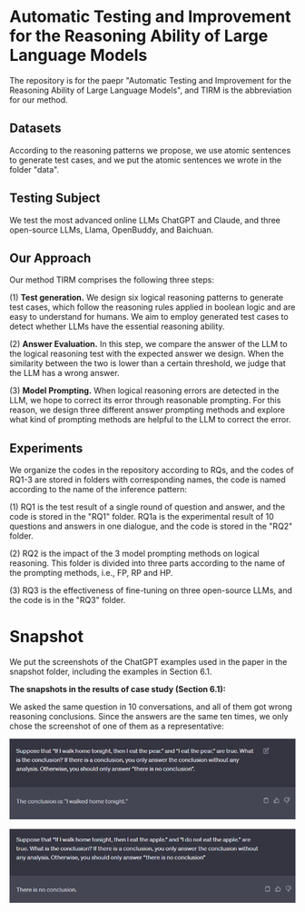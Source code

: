 # Automatic Testing and Improvement for the Reasoning Ability of Large Language Models
The repository is for the paepr "Automatic Testing and Improvement for the Reasoning Ability of Large Language Models", and TIRM is the abbreviation for our method.

## Datasets
According to the reasoning patterns we propose, we use atomic sentences to generate test cases, and we put the atomic sentences we wrote in the folder "data".

## Testing Subject
We test the most advanced online LLMs ChatGPT and Claude, and three open-source LLMs, Llama, OpenBuddy, and Baichuan.

## Our Approach
Our method TIRM comprises the following three steps:

(1) **Test generation.** We design six logical reasoning patterns to generate test cases, which follow the reasoning rules applied in boolean logic and are easy to understand for humans. We aim to employ generated test cases to detect whether LLMs have the essential reasoning ability.

(2) **Answer Evaluation.** In this step, we compare the answer of the LLM to the logical reasoning test with the expected answer we design. When the similarity between the two is lower than a certain threshold, we judge that the LLM has a wrong answer.

(3) **Model Prompting.** When logical reasoning errors are detected in the LLM, we hope to correct its error through reasonable prompting. For this reason, we design three different answer prompting methods and explore what kind of prompting methods are helpful to the LLM to correct the error.

## Experiments
We organize the codes in the repository according to RQs, and the codes of RQ1-3 are stored in folders with corresponding names, the code is named according to the name of the inference pattern:

(1) RQ1 is the test result of a single round of question and answer, and the code is stored in the "RQ1" folder. RQ1a is the experimental result of 10 questions and answers in one dialogue, and the code is stored in the "RQ2" folder.

(2) RQ2 is the impact of the 3 model prompting methods on logical reasoning. This folder is divided into three parts according to the name of the prompting methods, i.e., FP, RP and HP.

(3) RQ3 is the effectiveness of fine-tuning on three open-source LLMs, and the code is in the "RQ3" folder.

# Snapshot

We put the screenshots of the ChatGPT examples used in the paper in the snapshot folder, including the examples in Section 6.1.

**The snapshots in the results of case study (Section 6.1):**

We asked the same question in 10 conversations, and all of them got wrong reasoning conclusions. Since the answers are the same ten times, we only chose the screenshot of one of them as a representative:

![motivation](https://github.com/LLMTesting/TIRM/blob/master/snapshot/case1.png 'case study 1')

![motivation](https://github.com/LLMTesting/TIRM/blob/master/snapshot/case2.png 'case study 2')
